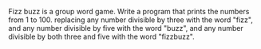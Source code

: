 Fizz buzz is a group word game. Write a program that prints the numbers from 1 to 100. replacing any number divisible by three with the word "fizz", and any number divisible by five with the word "buzz", and any number divisible by both three and five with the word "fizzbuzz".
